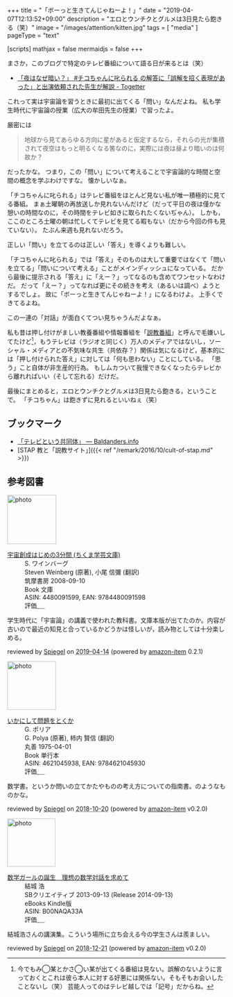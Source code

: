 +++
title = "「ボーっと生きてんじゃねーよ！」"
date = "2019-04-07T12:13:52+09:00"
description = "エロとウンチクとグルメは3日見たら飽きる（笑）"
image = "/images/attention/kitten.jpg"
tags = [ "media" ]
pageType = "text"

[scripts]
  mathjax = false
  mermaidjs = false
+++

まさか，このブログで特定のテレビ番組について語る日が来るとは（笑）

- [「夜はなぜ暗い？」 #チコちゃんに叱られる の解答に「誤解を招く表現があった」と出演依頼された先生が解説 - Togetter](https://togetter.com/li/1335249?fbclid=IwAR3cs9McYLXC73ZJV3frdG0MBGpVPi67GU6Y8qc4bv24bxkvuTWE12bYOps)

これって実は宇宙論を習うときに最初に出てくる「問い」なんだよね。
私も学生時代に宇宙論の授業（広大の牟田先生の授業）で習ったよ。

厳密には

> 地球から見てあらゆる方向に星があると仮定するなら，それらの光が集積されて夜空はもっと明るくなる筈なのに，実際には夜は昼より暗いのは何故か？

だったかな。
つまり，この「問い」について考えることで宇宙論的な時間と空間の概念を学ぶわけですな。
懐かしいなぁ。

「チコちゃんに叱られる」はテレビ番組をほとんど見ない私が唯一積極的に見てる番組。
まぁ土曜朝の再放送しか見れないんだけど（だって平日の夜は僅かな憩いの時間なのに，その時間をテレビ如きに取られたくないぢゃん）。
しかも，ここのところ土曜の朝は忙しくてテレビを見てる暇もない（だから今回の件も見ていない）。
たぶん来週も見れないだろう。

正しい「問い」を立てるのは正しい「答え」を導くよりも難しい。

「チコちゃんに叱られる」では「答え」そのものは大して重要ではなくて「問いを立てる」「問いについて考える」ことがメインディッシュになっている。
だから最後に提示される「答え」に「えー？」ってなるのも含めてワンセットなわけだ。
だって「えー？」ってなれば更にその続きを考え（あるいは調べ）ようとするでしょ。
故に「ボーっと生きてんじゃねーよ！」になるわけよ。
上手くできてるよね。

この一連の「対話」が面白くてつい見ちゃうんだよなぁ。

私も昔は押し付けがましい教養番組や情報番組を「[説教番組]」と呼んで毛嫌いしてたけど[^l1]，もうテレビは（ラジオと同じく）万人のメディアではないし，ソーシャル・メディアとの不気味な共生（共依存？）関係は気になるけど，基本的には「押し付けられた答え」に対しては「何も思わない」ことにしている。
「思う」こと自体が非生産的行為。
もしムカついて我慢できなくなったらテレビから離れればいい（そして忘れる）だけだ。

[^l1]: 今でもみ◯某とかさ◯い某が出てくる番組は見ない。誤解のないように言っておくとこれは彼ら本人に対する好悪には関係ない。そもそもお会いしたことないし（笑） 芸能人ってのはテレビ越しでは「記号」だからね。

最後にまとめると，エロとウンチクとグルメは3日見たら飽きる，ということで。
「チコちゃん」は飽きずに見れるといいねぇ（笑）

## ブックマーク

- [「テレビという共同体」 — Baldanders.info](https://baldanders.info/blog/000307/)
- [STAP 教と「説教サイト」]({{< ref "/remark/2016/10/cult-of-stap.md" >}})

[説教番組]: https://baldanders.info/spiegel/log/nikki-s/200206.html#2303 "せち日記 - 2002年06月分"

## 参考図書

<div class="hreview">
  <div class="photo"><a class="item url" href="https://www.amazon.co.jp/%E5%AE%87%E5%AE%99%E5%89%B5%E6%88%90%E3%81%AF%E3%81%98%E3%82%81%E3%81%AE3%E5%88%86%E9%96%93-%E3%81%A1%E3%81%8F%E3%81%BE%E5%AD%A6%E8%8A%B8%E6%96%87%E5%BA%AB-S-%E3%83%AF%E3%82%A4%E3%83%B3%E3%83%90%E3%83%BC%E3%82%B0/dp/4480091599?SubscriptionId=AKIAJYVUJ3DMTLAECTHA&tag=baldandersinf-22&linkCode=xm2&camp=2025&creative=165953&creativeASIN=4480091599"><img src="https://images-fe.ssl-images-amazon.com/images/I/513336u4-uL._SL160_.jpg" width="113" alt="photo"></a></div>
  <dl class="fn">
    <dt><a href="https://www.amazon.co.jp/%E5%AE%87%E5%AE%99%E5%89%B5%E6%88%90%E3%81%AF%E3%81%98%E3%82%81%E3%81%AE3%E5%88%86%E9%96%93-%E3%81%A1%E3%81%8F%E3%81%BE%E5%AD%A6%E8%8A%B8%E6%96%87%E5%BA%AB-S-%E3%83%AF%E3%82%A4%E3%83%B3%E3%83%90%E3%83%BC%E3%82%B0/dp/4480091599?SubscriptionId=AKIAJYVUJ3DMTLAECTHA&tag=baldandersinf-22&linkCode=xm2&camp=2025&creative=165953&creativeASIN=4480091599">宇宙創成はじめの3分間 (ちくま学芸文庫)</a></dt>
	<dd>S. ワインバーグ</dd>
	<dd>Steven Weinberg (原著), 小尾 信彌 (翻訳)</dd>
    <dd>筑摩書房 2008-09-10</dd>
    <dd>Book 文庫</dd>
    <dd>ASIN: 4480091599, EAN: 9784480091598</dd>
    <dd>評価<abbr class="rating fa-sm" title="4">&nbsp;<i class="fas fa-star"></i>&nbsp;<i class="fas fa-star"></i>&nbsp;<i class="fas fa-star"></i>&nbsp;<i class="fas fa-star"></i>&nbsp;<i class="far fa-star"></i></abbr></dd>
  </dl>
  <p class="description">学生時代に「宇宙論」の講義で使われた教科書。文庫本版が出てたのか。内容が古いので最近の知見と合っているかどうかは怪しいが，読み物としては十分楽しめる。</p>
  <p class="powered-by" >reviewed by <a href='#maker' class='reviewer'>Spiegel</a> on <abbr class="dtreviewed" title="2019-04-14">2019-04-14</abbr> (powered by <a href="https://github.com/spiegel-im-spiegel/amazon-item" >amazon-item</a> 0.2.1)</p>
</div>

<div class="hreview">
  <div class="photo"><a class="item url" href="https://www.amazon.co.jp/%E3%81%84%E3%81%8B%E3%81%AB%E3%81%97%E3%81%A6%E5%95%8F%E9%A1%8C%E3%82%92%E3%81%A8%E3%81%8F%E3%81%8B-G-%E3%83%9D%E3%83%AA%E3%82%A2/dp/4621045938?SubscriptionId=AKIAJYVUJ3DMTLAECTHA&tag=baldandersinf-22&linkCode=xm2&camp=2025&creative=165953&creativeASIN=4621045938"><img src="https://images-fe.ssl-images-amazon.com/images/I/51XGP8AFX2L._SL160_.jpg" width="112" alt="photo"></a></div>
  <dl class="fn">
    <dt><a href="https://www.amazon.co.jp/%E3%81%84%E3%81%8B%E3%81%AB%E3%81%97%E3%81%A6%E5%95%8F%E9%A1%8C%E3%82%92%E3%81%A8%E3%81%8F%E3%81%8B-G-%E3%83%9D%E3%83%AA%E3%82%A2/dp/4621045938?SubscriptionId=AKIAJYVUJ3DMTLAECTHA&tag=baldandersinf-22&linkCode=xm2&camp=2025&creative=165953&creativeASIN=4621045938">いかにして問題をとくか</a></dt>
	<dd>G. ポリア</dd>
	<dd>G. Polya (原著), 柿内 賢信 (翻訳)</dd>
    <dd>丸善 1975-04-01</dd>
    <dd>Book 単行本</dd>
    <dd>ASIN: 4621045938, EAN: 9784621045930</dd>
    <dd>評価<abbr class="rating fa-sm" title="5">&nbsp;<i class="fas fa-star"></i>&nbsp;<i class="fas fa-star"></i>&nbsp;<i class="fas fa-star"></i>&nbsp;<i class="fas fa-star"></i>&nbsp;<i class="fas fa-star"></i></abbr></dd>
  </dl>
  <p class="description">数学書。というか問いの立てかたやものの考え方についての指南書。のようなものかな。</p>
  <p class="powered-by" >reviewed by <a href='#maker' class='reviewer'>Spiegel</a> on <abbr class="dtreviewed" title="2018-10-20">2018-10-20</abbr> (powered by <a href="https://github.com/spiegel-im-spiegel/amazon-item" >amazon-item</a> v0.2.0)</p>
</div>

<div class="hreview">
  <div class="photo"><a class="item url" href="https://www.amazon.co.jp/%E6%95%B0%E5%AD%A6%E3%82%AC%E3%83%BC%E3%83%AB%E3%81%AE%E8%AA%95%E7%94%9F-%E7%90%86%E6%83%B3%E3%81%AE%E6%95%B0%E5%AD%A6%E5%AF%BE%E8%A9%B1%E3%82%92%E6%B1%82%E3%82%81%E3%81%A6-%E7%B5%90%E5%9F%8E-%E6%B5%A9-ebook/dp/B00NAQA33A?SubscriptionId=AKIAJYVUJ3DMTLAECTHA&tag=baldandersinf-22&linkCode=xm2&camp=2025&creative=165953&creativeASIN=B00NAQA33A"><img src="https://images-fe.ssl-images-amazon.com/images/I/41hSKEDU3zL._SL160_.jpg" width="111" alt="photo"></a></div>
  <dl class="fn">
    <dt><a href="https://www.amazon.co.jp/%E6%95%B0%E5%AD%A6%E3%82%AC%E3%83%BC%E3%83%AB%E3%81%AE%E8%AA%95%E7%94%9F-%E7%90%86%E6%83%B3%E3%81%AE%E6%95%B0%E5%AD%A6%E5%AF%BE%E8%A9%B1%E3%82%92%E6%B1%82%E3%82%81%E3%81%A6-%E7%B5%90%E5%9F%8E-%E6%B5%A9-ebook/dp/B00NAQA33A?SubscriptionId=AKIAJYVUJ3DMTLAECTHA&tag=baldandersinf-22&linkCode=xm2&camp=2025&creative=165953&creativeASIN=B00NAQA33A">数学ガールの誕生　理想の数学対話を求めて</a></dt>
	<dd>結城 浩</dd>
    <dd>SBクリエイティブ 2013-09-13 (Release 2014-09-13)</dd>
    <dd>eBooks Kindle版</dd>
    <dd>ASIN: B00NAQA33A</dd>
    <dd>評価<abbr class="rating fa-sm" title="5">&nbsp;<i class="fas fa-star"></i>&nbsp;<i class="fas fa-star"></i>&nbsp;<i class="fas fa-star"></i>&nbsp;<i class="fas fa-star"></i>&nbsp;<i class="fas fa-star"></i></abbr></dd>
  </dl>
  <p class="description">結城浩さんの講演集。こういう場所に立ち会える今の学生さんは羨ましい。</p>
  <p class="powered-by" >reviewed by <a href='#maker' class='reviewer'>Spiegel</a> on <abbr class="dtreviewed" title="2018-12-21">2018-12-21</abbr> (powered by <a href="https://github.com/spiegel-im-spiegel/amazon-item" >amazon-item</a> v0.2.0)</p>
</div>
